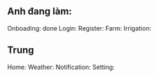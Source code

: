 ## Anh đang làm:
Onboading: done
Login:
Register:
Farm:
Irrigation:

## Trung 
Home:
Weather:
Notification:
Setting:
